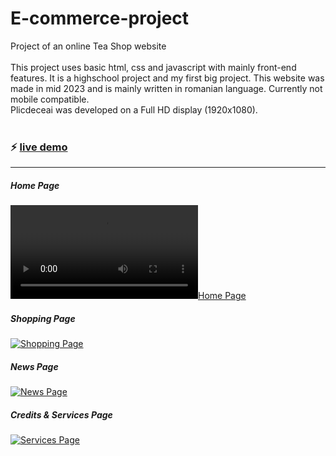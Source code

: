# E-commerce-project

Project of an online Tea Shop website<br />
<br />
This project uses basic html, css and javascript with mainly front-end features. It is a highschool project and my first big project. This website was made in mid 2023 and is mainly written in romanian language. Currently not mobile compatible. <br />
Plicdeceai was developed on a Full HD display (1920x1080). <br />
<br />
### ⚡ [live demo](https://fabian-ci.github.io/E-commerce-project/index.html)

---

##### Home Page
[![Home Page](https://i.imgur.com/wfLE4vE.mp4)](https://fabian-ci.github.io/E-commerce-project/index.html)

##### Shopping Page
[![Shopping Page](https://imgur.com/dv9wRwj)](https://fabian-ci.github.io/E-commerce-project/shopping-index.html)

##### News Page
[![News Page](https://imgur.com/KWiFDXR)](https://fabian-ci.github.io/E-commerce-project/noutati-index.html)

##### Credits & Services Page
[![Services Page](https://imgur.com/p1mgGAk)](https://fabian-ci.github.io/E-commerce-project/servicii-index.html)
